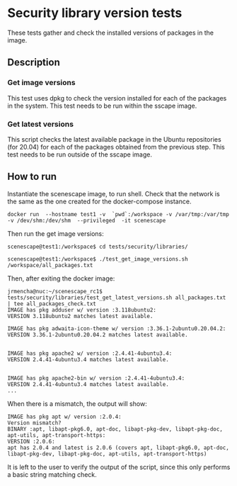 # Security library version tests

These tests gather and check the installed versions of packages in the image.

## Description

### Get image versions

This test uses dpkg to check the version installed for each of the packages in the system.
This test needs to be run within the sscape image.

### Get latest versions

This script checks the latest available package in the Ubuntu repositories (for 20.04) for each of the packages obtained from the previous step.
This test needs to be run outside of the sscape image.

## How to run

Instantiate the scenescape image, to run shell. Check that the network is the same as the one created for the docker-compose instance.

```
docker run  --hostname test1 -v  `pwd`:/workspace -v /var/tmp:/var/tmp  -v /dev/shm:/dev/shm  --privileged  -it scenescape
```

Then run the get image versions:

```
scenescape@test1:/workspace$ cd tests/security/libraries/

scenescape@test1:/workspace$ ./test_get_image_versions.sh /workspace/all_packages.txt

```

Then, after exiting the docker image:
```
jrmencha@nuc:~/scenescape_rc1$ tests/security/libraries/test_get_latest_versions.sh all_packages.txt | tee all_packages_check.txt
IMAGE has pkg adduser w/ version :3.118ubuntu2:
VERSION 3.118ubuntu2 matches latest available.

IMAGE has pkg adwaita-icon-theme w/ version :3.36.1-2ubuntu0.20.04.2:
VERSION 3.36.1-2ubuntu0.20.04.2 matches latest available.


IMAGE has pkg apache2 w/ version :2.4.41-4ubuntu3.4:
VERSION 2.4.41-4ubuntu3.4 matches latest available.


IMAGE has pkg apache2-bin w/ version :2.4.41-4ubuntu3.4:
VERSION 2.4.41-4ubuntu3.4 matches latest available.
...
```


When there is a mismatch, the output will show:
```
IMAGE has pkg apt w/ version :2.0.4:
Version mismatch?
BINARY :apt, libapt-pkg6.0, apt-doc, libapt-pkg-dev, libapt-pkg-doc, apt-utils, apt-transport-https:
VERSION :2.0.6:
apt has 2.0.4 and latest is 2.0.6 (covers apt, libapt-pkg6.0, apt-doc, libapt-pkg-dev, libapt-pkg-doc, apt-utils, apt-transport-https)
```

It is left to the user to verify the output of the script, since this only performs a basic string matching check.
